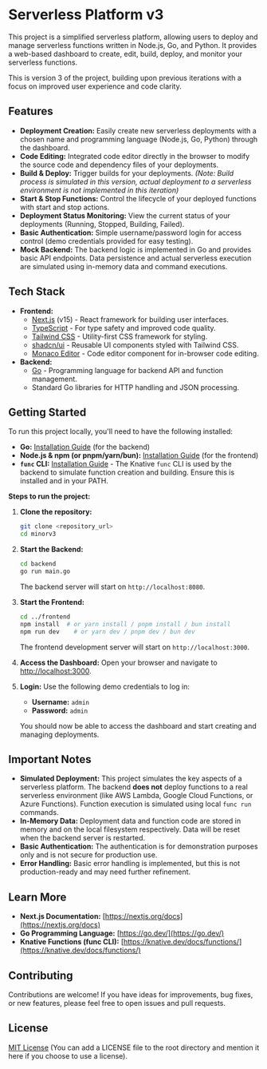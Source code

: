 # Serverless Platform v3

This project is a simplified serverless platform, allowing users to deploy and manage serverless functions written in Node.js, Go, and Python. It provides a web-based dashboard to create, edit, build, deploy, and monitor your serverless functions.

This is version 3 of the project, building upon previous iterations with a focus on improved user experience and code clarity.

## Features

- **Deployment Creation:** Easily create new serverless deployments with a chosen name and programming language (Node.js, Go, Python) through the dashboard.
- **Code Editing:** Integrated code editor directly in the browser to modify the source code and dependency files of your deployments.
- **Build & Deploy:** Trigger builds for your deployments. _(Note: Build process is simulated in this version, actual deployment to a serverless environment is not implemented in this iteration)_
- **Start & Stop Functions:** Control the lifecycle of your deployed functions with start and stop actions.
- **Deployment Status Monitoring:** View the current status of your deployments (Running, Stopped, Building, Failed).
- **Basic Authentication:** Simple username/password login for access control (demo credentials provided for easy testing).
- **Mock Backend:** The backend logic is implemented in Go and provides basic API endpoints. Data persistence and actual serverless execution are simulated using in-memory data and command executions.

## Tech Stack

- **Frontend:**
  - [Next.js](https://nextjs.org/) (v15) - React framework for building user interfaces.
  - [TypeScript](https://www.typescriptlang.org/) - For type safety and improved code quality.
  - [Tailwind CSS](https://tailwindcss.com/) - Utility-first CSS framework for styling.
  - [shadcn/ui](https://ui.shadcn.com/) - Reusable UI components styled with Tailwind CSS.
  - [Monaco Editor](https://microsoft.github.io/monaco-editor/) - Code editor component for in-browser code editing.
- **Backend:**
  - [Go](https://go.dev/) - Programming language for backend API and function management.
  - Standard Go libraries for HTTP handling and JSON processing.

## Getting Started

To run this project locally, you'll need to have the following installed:

- **Go:** [Installation Guide](https://go.dev/doc/install) (for the backend)
- **Node.js & npm (or pnpm/yarn/bun):** [Installation Guide](https://nodejs.org/) (for the frontend)
- **`func` CLI:** [Installation Guide](https://knative.dev/docs/functions/install-func-cli/) - The Knative `func` CLI is used by the backend to simulate function creation and building. Ensure this is installed and in your PATH.

**Steps to run the project:**

1.  **Clone the repository:**

    ```bash
    git clone <repository_url>
    cd minorv3
    ```

2.  **Start the Backend:**

    ```bash
    cd backend
    go run main.go
    ```

    The backend server will start on `http://localhost:8080`.

3.  **Start the Frontend:**

    ```bash
    cd ../frontend
    npm install  # or yarn install / pnpm install / bun install
    npm run dev    # or yarn dev / pnpm dev / bun dev
    ```

    The frontend development server will start on `http://localhost:3000`.

4.  **Access the Dashboard:**
    Open your browser and navigate to [http://localhost:3000](http://localhost:3000).

5.  **Login:**
    Use the following demo credentials to log in:

    - **Username:** `admin`
    - **Password:** `admin`

    You should now be able to access the dashboard and start creating and managing deployments.

## Important Notes

- **Simulated Deployment:** This project simulates the key aspects of a serverless platform. The backend **does not** deploy functions to a real serverless environment (like AWS Lambda, Google Cloud Functions, or Azure Functions). Function execution is simulated using local `func run` commands.
- **In-Memory Data:** Deployment data and function code are stored in memory and on the local filesystem respectively. Data will be reset when the backend server is restarted.
- **Basic Authentication:** The authentication is for demonstration purposes only and is not secure for production use.
- **Error Handling:** Basic error handling is implemented, but this is not production-ready and may need further refinement.

## Learn More

- **Next.js Documentation:** [https://nextjs.org/docs](https://nextjs.org/docs)
- **Go Programming Language:** [https://go.dev/](https://go.dev/)
- **Knative Functions (func CLI):** [https://knative.dev/docs/functions/](https://knative.dev/docs/functions/)

## Contributing

Contributions are welcome! If you have ideas for improvements, bug fixes, or new features, please feel free to open issues and pull requests.

## License

[MIT License](LICENSE) (You can add a LICENSE file to the root directory and mention it here if you choose to use a license).
